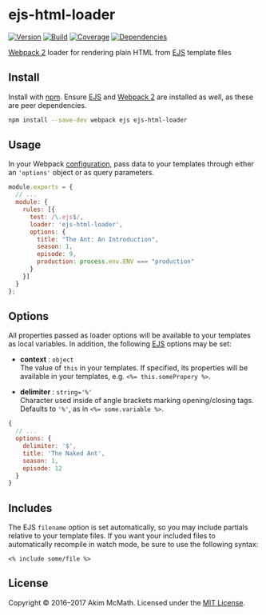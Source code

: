 # ejs-html-loader

[![Version][version-badge]][npm]
[![Build][build-badge]][travis]
[![Coverage][coverage-badge]][coveralls]
[![Dependencies][dependencies-badge]][gemnasium]

[Webpack 2][webpack] loader for rendering plain HTML from [EJS][ejs]
template files

## Install

Install with [npm][npm]. Ensure [EJS][ejs] and [Webpack 2][webpack] are installed
as well, as these are peer dependencies.

```sh
npm install --save-dev webpack ejs ejs-html-loader
```

## Usage

In your Webpack [configuration][webpack-configuration], pass data to your
templates through either an `'options'` object or as query parameters.

```js
module.exports = {
  // ...
  module: {
    rules: [{
      test: /\.ejs$/,
      loader: 'ejs-html-loader',
      options: {
        title: "The Ant: An Introduction",
        season: 1,
        episode: 9,
        production: process.env.ENV === "production"
      }
    }]
  }
};
```

## Options

All properties passed as loader options will be available to your
templates as local variables. In addition, the following [EJS][ejs]
options may be set:

* **context** : `object`<br>
The value of `this` in your templates. If specified, its properties will be
available in your templates, e.g. `<%= this.somePropery %>`.

* **delimiter** : `string='%'`<br>
Character used inside of angle brackets marking opening/closing tags.
Defaults to `'%'`, as in `<%= some.variable %>`.

```js
{
  // ...
  options: {
    delimiter: '$',
    title: 'The Naked Ant',
    season: 1,
    episode: 12
  }
}
```

## Includes

The EJS `filename` option is set automatically, so you may include partials
relative to your template files. If you want your included files to
automatically recompile in watch mode, be sure to use the following syntax:

```
<% include some/file %>
```

## License

Copyright &copy; 2016&ndash;2017 Akim McMath. Licensed under the [MIT License][license].

[version-badge]: https://img.shields.io/npm/v/ejs-html-loader.svg?style=flat-square
[build-badge]: https://img.shields.io/travis/mcmath/ejs-html-loader/master.svg?style=flat-square
[coverage-badge]: https://img.shields.io/coveralls/mcmath/ejs-html-loader/master.svg?style=flat-square&service=github
[dependencies-badge]: https://img.shields.io/gemnasium/mcmath/ejs-html-loader.svg?style=flat-square

[npm]: https://www.npmjs.com/package/ejs-html-loader
[license]: LICENSE
[travis]: https://travis-ci.org/mcmath/ejs-html-loader
[coveralls]: https://coveralls.io/github/mcmath/ejs-html-loader?branch=master
[gemnasium]: https://gemnasium.com/mcmath/ejs-html-loader
[webpack]: https://webpack.js.org/
[webpack-configuration]: https://webpack.js.org/configuration/
[ejs]: http://ejs.co/
